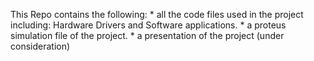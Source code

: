 This Repo contains the following:
    * all the code files used in the project including: Hardware Drivers and Software applications.
    * a proteus simulation file of the project.
    * a presentation of the project (under consideration)
